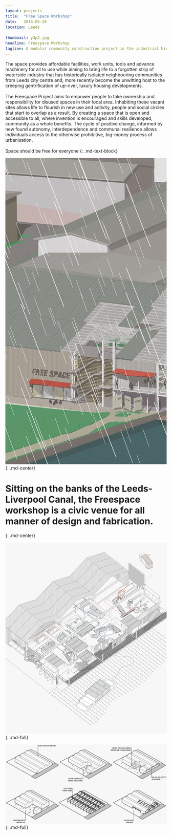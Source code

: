 ```yaml
---
layout: projects
title:  "Free Space Workshop"
date:   2015-05-20
location: Leeds

thumbnail: y3p2.jpg
headline: Freespace Workshop
tagline: A modular community construction project in the industrial hinterlands of Leeds
---
```


The space provides affordable facilities, work units, tools and advance machinery for all to use while aiming to bring life to a forgotten strip of waterside industry that has historically isolated neighbouring communities from Leeds city centre and, more recently become the unwitting host to the creeping gentrification of up-river, luxury housing developments.  
&nbsp;  
The Freespace Project aims to empower people to take ownership and responsibility for disused spaces in their local area. Inhabiting these vacant sites allows life to flourish in new use and activity, people and social circles that start to overlap as a result. By creating a space that is open and accessible to all, where invention is encouraged and skills developed, community as a whole benefits. The cycle of positive change, informed by new found autonomy, interdependence and communal resilience allows individuals access to the otherwise prohibitive, big-money process of urbanisation.  
&nbsp;  
Space should be free for everyone
{: .md-text-block}

![alt text](/assets/imgs/projects/y3p2-rain_600.jpg)
{: .md-center}

# Sitting on the banks of the Leeds-Liverpool Canal, the Freespace workshop is a civic venue for all manner of design and fabrication.
{: .md-center}

![alt text](/assets/imgs/projects/y3p2-stages_1200.png)
{: .md-full}

![alt text](/assets/imgs/projects/y3p2-diagrams_1200.png)
{: .md-full}
